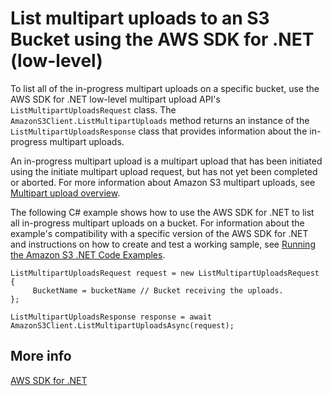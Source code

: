 # List multipart uploads to an S3 Bucket using the AWS SDK for \.NET \(low\-level\)<a name="LLlistMPuploadsDotNet"></a>

To list all of the in\-progress multipart uploads on a specific bucket, use the AWS SDK for \.NET low\-level multipart upload API's `ListMultipartUploadsRequest` class\. The `AmazonS3Client.ListMultipartUploads` method returns an instance of the `ListMultipartUploadsResponse` class that provides information about the in\-progress multipart uploads\. 

An in\-progress multipart upload is a multipart upload that has been initiated using the initiate multipart upload request, but has not yet been completed or aborted\. For more information about Amazon S3 multipart uploads, see [Multipart upload overview](mpuoverview.md)\.

The following C\# example shows how to use the AWS SDK for \.NET to list all in\-progress multipart uploads on a bucket\. For information about the example's compatibility with a specific version of the AWS SDK for \.NET and instructions on how to create and test a working sample, see [Running the Amazon S3 \.NET Code Examples](UsingTheMPDotNetAPI.md#TestingDotNetApiSamples)\.

```
ListMultipartUploadsRequest request = new ListMultipartUploadsRequest
{
	 BucketName = bucketName // Bucket receiving the uploads.
};

ListMultipartUploadsResponse response = await AmazonS3Client.ListMultipartUploadsAsync(request);
```

## More info<a name="LLlistMPuploadsDotNet-more-info"></a>

[AWS SDK for \.NET](https://aws.amazon.com/sdk-for-net/)
